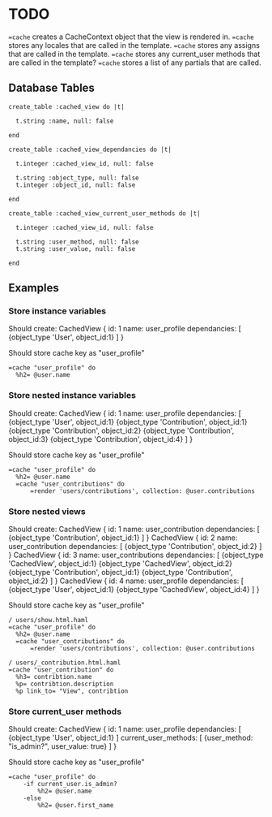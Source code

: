 # TODO 

`=cache` creates a CacheContext object that the view is rendered in.
`=cache` stores any locales that are called in the template.
`=cache` stores any assigns that are called in the template.
`=cache` stores any current_user methods that are called in the template?
`=cache` stores a list of any partials that are called.

## Database Tables

    create_table :cached_view do |t|
  
      t.string :name, null: false
  
    end

    create_table :cached_view_dependancies do |t|
  
      t.integer :cached_view_id, null: false
  
      t.string :object_type, null: false
      t.integer :object_id, null: false
  
    end

    create_table :cached_view_current_user_methods do |t|
  
      t.integer :cached_view_id, null: false
  
      t.string :user_method, null: false
      t.string :user_value, null: false
  
    end

## Examples

### Store instance variables
Should create:
CachedView {
    id: 1
    name: user_profile
    dependancies: [
        {object_type 'User', object_id:1}
    ]
}

Should store cache key as "user_profile"

    =cache "user_profile" do
      %h2= @user.name
  
### Store nested instance variables
Should create:
CachedView {
    id: 1
    name: user_profile
    dependancies: [
        {object_type 'User', object_id:1}
        {object_type 'Contribution', object_id:1}
        {object_type 'Contribution', object_id:2}
        {object_type 'Contribution', object_id:3}
        {object_type 'Contribution', object_id:4}
    ]
}

Should store cache key as "user_profile"

    =cache "user_profile" do
      %h2= @user.name
      =cache "user_contributions" do
          =render 'users/contributions', collection: @user.contributions
  
### Store nested views
Should create:
CachedView {
    id: 1
    name: user_contribution
    dependancies: [
        {object_type 'Contribution', object_id:1}
    ]
}
CachedView {
    id: 2
    name: user_contribution
    dependancies: [
        {object_type 'Contribution', object_id:2}
    ]
}
CachedView {
    id: 3
    name: user_contributions
    dependancies: [
        {object_type 'CachedView', object_id:1}
        {object_type 'CachedView', object_id:2}
        {object_type 'Contribution', object_id:1}
        {object_type 'Contribution', object_id:2}
    ]
}
CachedView {
    id: 4
    name: user_profile
    dependancies: [
        {object_type 'User', object_id:1}
        {object_type 'CachedView', object_id:4}
    ]
}

Should store cache key as "user_profile"

    / users/show.html.haml
    =cache "user_profile" do
      %h2= @user.name
      =cache "user_contributions" do
          =render 'users/contributions', collection: @user.contributions
      
    / users/_contribution.html.haml
    =cache "user_contribution" do
      %h3= contribtion.name
      %p= contribtion.description
      %p link_to= "View", contribtion

### Store current_user methods
Should create:
CachedView {
    id: 1
    name: user_profile
    dependancies: [
        {object_type 'User', object_id:1}
    ]
   current_user_methods: [
       {user_method: "is_admin?", user_value: true}
   ]
}

Should store cache key as "user_profile"

    =cache "user_profile" do
        -if current_user.is_admin?
            %h2= @user.name
        -else
            %h2= @user.first_name